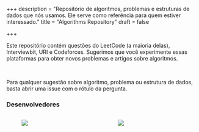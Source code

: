 +++
description = "Repositório de algoritmos, problemas e estruturas de dados que nós usamos. Ele serve como referência para quem estiver interessado."
title = "Algorithms Repository"
draft = false

+++

<div class="container">
  <div class="has-text-justified">
    <p>
      Este repositório contém questões do LeetCode (a maioria delas), Interviewbit, URI e Codeforces. Sugerimos que você experimente essas plataformas para obter novos problemas e artigos sobre algoritmos.
    </p>
    <br/>
    <p>
      Para qualquer sugestão sobre algoritmo, problema ou estrutura de dados, basta abrir uma issue com o rótulo da pergunta.
    </p>
  </div>
</div>

<section class="section">
  <div class="container">
    <h3 class="is-size-3 has-text-weight-bold">Desenvolvedores</h3>
    <div class="columns is-multiline is-centered">
      <div class="column is-2 is-horizontal-center is-flex">
        <figure class="image is-128x128 ">
          <img class="is-rounded" src="https://avatars2.githubusercontent.com/u/5986103?s=400&v=4"/>
        </figure>
      </div>
      <div class="column is-2 is-horizontal-center is-flex">
        <figure class="image is-128x128 ">
          <img class="is-rounded" src="https://avatars1.githubusercontent.com/u/3476247?s=400&v=4"/>
        </figure>
      </div>
    <div/>
  </div>

</section>
